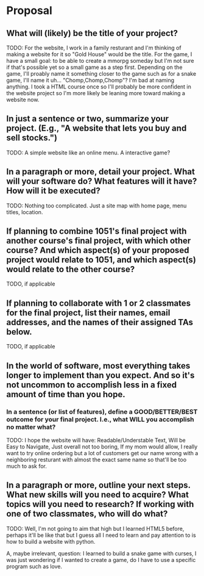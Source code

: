 # Proposal

## What will (likely) be the title of your project?

TODO: For the website, I work in a family resturant and I'm thinking of making a website
for it so "Gold House" would be the title.
      For the game, I have a small goal: to be able to create a mmorpg someday but
I'm not sure if that's possible yet so a small game as a step first. Depending on the 
game, I'll proably name it something closer to the game such as for a snake game, I'll
name it uh... "Chomp,Chomp,Chomp"? I'm bad at naming anything.
      I took a HTML course once so I'll probably be more confident in the website 
project so I'm more likely be leaning more toward making a website now.

## In just a sentence or two, summarize your project. (E.g., "A website that lets you buy and sell stocks.")

TODO: A simple website like an online menu. 
      A interactive game?

## In a paragraph or more, detail your project. What will your software do? What features will it have? How will it be executed?

TODO: Nothing too complicated. Just a site map with home page, menu titles, location.

## If planning to combine 1051's final project with another course's final project, with which other course? And which aspect(s) of your proposed project would relate to 1051, and which aspect(s) would relate to the other course?

TODO, if applicable

## If planning to collaborate with 1 or 2 classmates for the final project, list their names, email addresses, and the names of their assigned TAs below.

TODO, if applicable

## In the world of software, most everything takes longer to implement than you expect. And so it's not uncommon to accomplish less in a fixed amount of time than you hope.

### In a sentence (or list of features), define a GOOD/BETTER/BEST outcome for your final project. I.e., what WILL you accomplish no matter what?

TODO: I hope the website will have:
      Readable/Understable Text,
      Will be Easy to Navigate,
      Just overall not too boring,
      If my mom would allow, I really want to try online ordering but a lot of customers
      get our name wrong with a neighboring resturant with almost the exact same name
      so that'll be too much to ask for.

## In a paragraph or more, outline your next steps. What new skills will you need to acquire? What topics will you need to research? If working with one of two classmates, who will do what?

TODO: Well, I'm not going to aim that high but I learned HTML5 before, perhaps it'll 
      be like that but I guess all I need to learn and pay attention to is how to build
      a website with python. 
      
A, maybe irrelevant, question: I learned to build a snake game with curses, I was just
wondering if I wanted to create a game, do I have to use a specific program such as love. 
